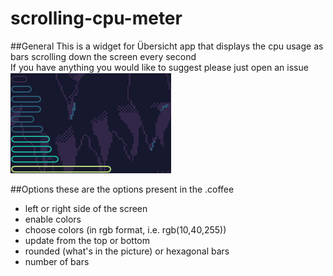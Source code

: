 # scrolling-cpu-meter
##General
This is a widget for Übersicht app that displays the cpu usage as bars scrolling down the screen every second  
If you have anything you would like to suggest please just open an issue  
![alt text](screenshot.png)  

##Options
these are the options present in the .coffee
* left or right side of the screen
* enable colors
* choose colors (in rgb format, i.e. rgb(10,40,255))
* update from the top or bottom
* rounded (what's in the picture) or hexagonal bars
* number of bars
